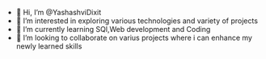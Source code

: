 - 👋 Hi, I’m @YashashviDixit
- 👀 I’m interested in exploring various technologies and variety of projects
- 🌱 I’m currently learning SQl,Web development and Coding
- 💞️ I’m looking to collaborate on varius projects where i can enhance my newly learned skills


<!---
YashashviDixit/YashashviDixit is a ✨ special ✨ repository because its `README.md` (this file) appears on your GitHub profile.
You can click the Preview link to take a look at your changes.
--->
